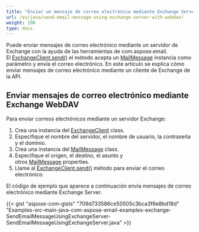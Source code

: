 ```yaml
---
title: "Enviar un mensaje de correo electrónico mediante Exchange Server con WebDAV"
url: /es/java/send-email-message-using-exchange-server-with-webdav/
weight: 100
type: docs
---
```


Puede enviar mensajes de correo electrónico mediante un servidor de Exchange con la ayuda de las herramientas de com.aspose.email. El [ExchangeClient.send()](https://apireference.aspose.com/email/java/com.aspose.email/exchangeclient#send\(com.aspose.email.MailMessage\)) el método acepta un [MailMessage](https://apireference.aspose.com/email/java/com.aspose.email/MailMessage) instancia como parámetro y envía el correo electrónico. En este artículo se explica cómo enviar mensajes de correo electrónico mediante un cliente de Exchange de la API.
## **Enviar mensajes de correo electrónico mediante Exchange WebDAV**
Para enviar correos electrónicos mediante un servidor Exchange:

1. Crea una instancia del [ExchangeClient](https://apireference.aspose.com/email/java/com.aspose.email/exchangeclient) class.
1. Especifique el nombre del servidor, el nombre de usuario, la contraseña y el dominio.
1. Crea una instancia del [MailMessage](https://apireference.aspose.com/email/java/com.aspose.email/MailMessage) class.
1. Especifique el origen, el destino, el asunto y otros [MailMessage](https://apireference.aspose.com/email/java/com.aspose.email/MailMessage) properties.
1. Llame al [ExchangeClient.send()](https://apireference.aspose.com/email/java/com.aspose.email/exchangeclient#send\(com.aspose.email.MailMessage\)) método para enviar el correo electrónico.

El código de ejemplo que aparece a continuación envía mensajes de correo electrónico mediante Exchange Server.

{{< gist "aspose-com-gists" "709d733586ce50505c3bca3f6e8bd18d" "Examples-src-main-java-com-aspose-email-examples-exchange-SendEmailMessageUsingExchangeServer-SendEmailMessageUsingExchangeServer.java" >}}
